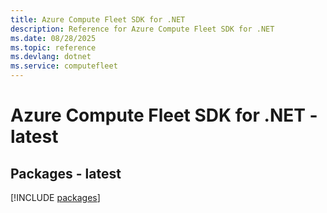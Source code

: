 ```yaml
---
title: Azure Compute Fleet SDK for .NET
description: Reference for Azure Compute Fleet SDK for .NET
ms.date: 08/28/2025
ms.topic: reference
ms.devlang: dotnet
ms.service: computefleet
---
```

# Azure Compute Fleet SDK for .NET - latest
## Packages - latest
[!INCLUDE [packages](compute-fleet-index.md)]